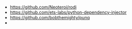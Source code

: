* https://github.com/Neoteroi/rodi
* https://github.com/ets-labs/python-dependency-injector
* https://github.com/bobthemighty/punq
* 